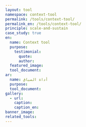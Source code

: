 ```yaml
---
layout: tool
namespace: context-tool
permalink: /tools/context-tool/
permalink_en: /tools/context-tool/
principle: scale-and-sustain
case_study: true
en:
  name: Context tool
  purpose:
    testimonial:
      quote:
      author:
  featured_image:
  tool_document:
ar:
  name: أداة السياق
  purpose:
  tool_document:
gallery:
  - url:
    caption:
    caption_en:
banner_image:
related_tools:
---
```

